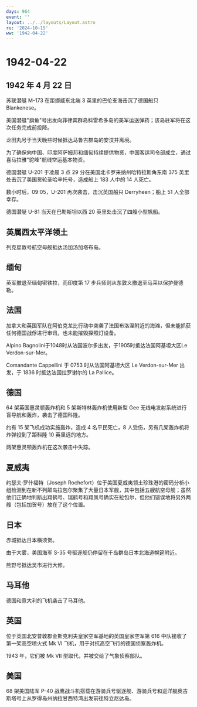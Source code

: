 ```yaml
---
days: 964
event: ''
layout: ../../layouts/Layout.astro
ru: '2024-10-15'
ww: '1942-04-22'
---
```


# 1942-04-22

## 1942 年 4 月 22 日

苏联潜艇 M-173 在距挪威东北端 3 英里的巴伦支海击沉了德国船只
Blankenese。

美国潜艇"旗鱼"号出发向菲律宾群岛科雷希多岛的美军运送弹药；该岛驻军将在这次任务完成前投降。

龙田丸号于当天晚些时候抵达马鲁古群岛的安汶并离境。

为了确保向中国、印度阿萨姆邦和缅甸持续提供物资，中国客运司令部成立，通过喜马拉雅"驼峰"航线空运基本物资。

德国潜艇 U-201 于凌晨 3 点 29 分在美国北卡罗来纳州哈特拉斯角东南 375
英里处击沉了美国货轮圣哈辛托号，造成船上 183 人中的 14 人死亡。

数小时后，09:05，U-201 再次袭击，击沉英国船只 Derryheen；船上 51
人全部幸存。

德国潜艇 U-81 当天在巴勒斯坦以西 20 英里处击沉了四艘小型帆船。

## 英属西太平洋领土

列克星敦号航空母舰抵达汤加汤加塔布岛。

## 缅甸

英军撤退至缅甸密铁拉，而印度第 17
步兵师则从东敦义撤退至马莱以保护曼德勒。

## 法国

加拿大和英国军队在阿伯克龙比行动中突袭了法国布洛涅附近的海滩，但未能抓获任何德国战俘进行审讯，也未能摧毁探照灯设备。

Alpino Bagnolini于1048时从法国波尔多出发，于1905时抵达法国阿基坦大区Le
Verdon-sur-Mer。

Comandante Cappellini 于 0753 时从法国阿基坦大区 Le Verdon-sur-Mer
出发，于 1836 时抵达法国拉罗谢尔的 La Pallice。

## 德国

64 架英国惠灵顿轰炸机和 5 架斯特林轰炸机使用新型 Gee
无线电发射系统进行盲导航和轰炸，袭击了德国科隆。

约有 15 架飞机成功实施轰炸，造成 4 名平民死亡，8
人受伤，另有几架轰炸机将炸弹投到了距科隆 10 英里远的地方。

两架惠灵顿轰炸机在这次袭击中失踪。

## 夏威夷

约瑟夫·罗什福特（Joseph
Rochefort）位于美国夏威夷领土珍珠港的密码分析小组检测到在新不列颠岛拉包尔聚集了大量日本军舰，其中包括五艘航空母舰；虽然他们正确地判断出翔鹤号、瑞鹤号和翔凤号确实在拉包尔，但他们错误地将另外两艘（包括加贺号）放在了这个位置。

## 日本

赤城抵达日本横须贺。

由于大雾，美国海军 S-35 号驱逐舰仍停留在千岛群岛日本北海道幌筵附近。

熊野号抵达吴市进行大修。

## 马耳他

德国和意大利的飞机袭击了马耳他。

## 英国

位于英国北安普敦郡金斯克利夫皇家空军基地的英国皇家空军第 616
中队接收了第一架高空喷火式 Mk VI
飞机，用于对抗高空飞行的德国侦察轰炸机。

1943 年，它们被 Mk VII 型取代，并被交给了气象侦察部队。

## 美国

68 架美国陆军 P-40
战鹰战斗机搭载在游骑兵号驱逐舰、游骑兵号和巡洋舰奥古斯塔号上从罗得岛州纳拉甘西特湾出发前往特立尼达岛。